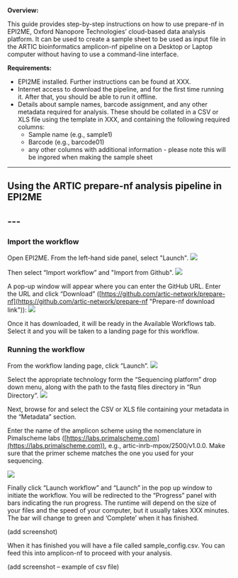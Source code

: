 **Overview:** 

This guide provides step-by-step instructions on how to use prepare-nf in EPI2ME, Oxford Nanopore Technologies’ cloud-based data analysis platform. It can be used to create a sample sheet to be used as input file in the ARTIC bioinformatics amplicon-nf pipeline on a Desktop or Laptop computer without having to use a command-line interface.


**Requirements:**

* EPI2ME installed. Further instructions can be found at XXX.
* Internet access to download the pipeline, and for the first time running it. After that, you should be able to run it offline.
* Details about sample names, barcode assignment, and any other metadata required for analysis. These should be collated in a CSV or XLS file using the template in XXX, and containing the following required columns:
	* Sample name (e.g., sample1)
	* Barcode (e.g., barcode01)
	* any other columns with additional information - please note this will be ingored when making 		the sample sheet

---

## Using the ARTIC prepare-nf analysis pipeline in EPI2ME

## ---
### **Import the workflow**

Open EPI2ME. From the left-hand side panel, select "Launch". 
![](https://github.com/artic-network/artic-doc/blob/hackathon/images/prepare-nf/Screenshot_preparenf_launch.png)

Then select “Import workflow” and "Import from Github".
![](https://github.com/artic-network/artic-doc/blob/hackathon/images/prepare-nf/Screenshot_preparenf_import.png)

A pop-up window will appear where you can enter the GitHub URL. Enter the URL and click “Download” ([https://github.com/artic-network/prepare-nf](https://github.com/artic-network/prepare-nf "Prepare-nf download link")):
![](https://github.com/artic-network/artic-doc/blob/hackathon/images/prepare-nf/Screenshot_preparenf_link.png)

Once it has downloaded, it will be ready in the Available Workflows tab. Select it and you will be taken to a landing page for this workflow.

### **Running the workflow**

From the workflow landing page, click “Launch”.
![](https://github.com/artic-network/artic-doc/blob/hackathon/images/prepare-nf/Screenshot_preparenf_initiate.png)

Select the appropriate technology form the “Sequencing platform” drop down menu, along with the path to the fastq files directory in “Run Directory”. 
![](https://github.com/artic-network/artic-doc/blob/hackathon/images/prepare-nf/Screenshot_preparenf_platform_directory.png)

Next, browse for and select the CSV or XLS file containing your metadata in the “Metadata” section. 

Enter the name of the amplicon scheme using the nomenclature in Pimalscheme labs ([https://labs.primalscheme.com](https://labs.primalscheme.com)), e.g., artic-inrb-mpox/2500/v1.0.0. Make sure that the primer scheme matches the one you used for your sequencing. 

![](https://github.com/artic-network/artic-doc/blob/hackathon/images/prepare-nf/Screenshot_preparenf_metadata_amplicon.png)

Finally click “Launch workflow” and “Launch” in the pop up window to initiate the workflow. You will be redirected to the “Progress” panel with bars indicating the run progress. The runtime will depend on the size of your files and the speed of your computer, but it usually takes XXX minutes. The bar will change to green and ‘Complete’ when it has finished.
 
(add screenshot)

When it has finished you will have a file called sample_config.csv. You can feed this into amplicon-nf to proceed with your analysis.

(add screenshot – example of csv file)

